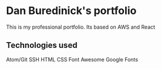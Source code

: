 # Dan Buredinick's portfolio

This is my professional portfolio. Its based on AWS and React

## Technologies used
Atom/Git
SSH
HTML
CSS
Font Awesome
Google Fonts
